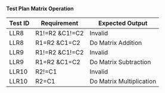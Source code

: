**Test Plan Matrix Operation**

| Test ID | Requirement | Expected Output |
| --- | --- | --- |
| LLR8 | R1!=R2 &amp;C1!=C2 | Invalid |
| LLR8 | R1=R2 &amp;C1=C2 | Do Matrix Addition |
| LLR9 | R1!=R2 &amp;C1!=C2 | Invalid |
| LLR9 | R1=R2 &amp;C1=C2 | Do Matrix Subtraction |
| LLR10 | R2!=C1 | Invalid |
| LLR10 | R2=C1 | Do Matrix Multiplication |


